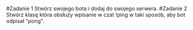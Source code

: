 #Zadanie 1
Stwórz swojego bota i dodaj do swojego serwera.
#Zadanie 2
Stwórz klasę która obsłuży wpisanie w czat !ping w taki sposób, aby bot odpisał "pong".
